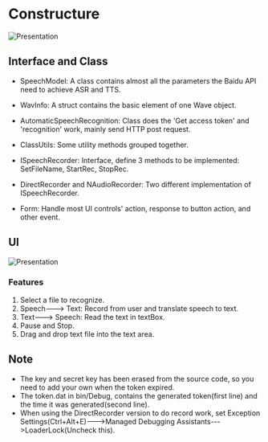 # Constructure
![Presentation]()

## Interface and Class
- SpeechModel: A class contains almost all the parameters the Baidu API need to achieve ASR and TTS.
- WavInfo: A struct contains the basic element of one Wave object.
- AutomaticSpeechRecognition: Class does the 'Get access token' and 'recognition' work, mainly send HTTP post request.
- ClassUtils: Some utility methods grouped together.

- ISpeechRecorder: Interface, define 3 methods to be implemented: SetFileName, StartRec, StopRec.
- DirectRecorder and NAudioRecorder: Two different implementation of ISpeechRecorder.

- Form: Handle most UI controls' action, response to button action, and other event.

## UI
![Presentation](http://img.blog.csdn.net/20170118191102562?watermark/2/text/aHR0cDovL2Jsb2cuY3Nkbi5uZXQvdTAxMzgxMDIzNA==/font/5a6L5L2T/fontsize/400/fill/I0JBQkFCMA==/dissolve/70/gravity/SouthEast)
### Features
1. Select a file to recognize.
2. Speech---> Text: Record from user and translate speech to text.
3. Text---> Speech: Read the text in textBox.
4. Pause and Stop.
5. Drag and drop text file into the text area.

## Note
- The key and secret key has been erased from the source code, so you need to add your own when the token expired.
- The token.dat in bin/Debug, contains the generated token(first line) and the time it was generated(second line).
- When using the DirectRecorder version to do record work, set Exception Settings(Ctrl+Alt+E)--->Managed Debugging Assistants--->LoaderLock(Uncheck this).